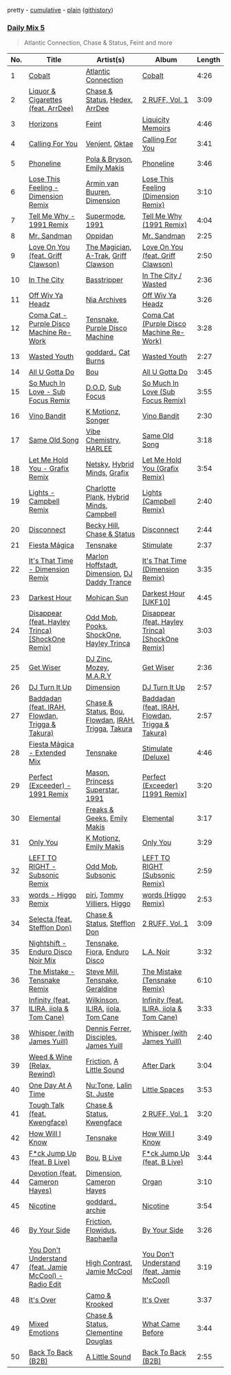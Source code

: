 pretty - [cumulative](/playlists/cumulative/Daily%20Mix%205.md) - [plain](/playlists/plain/37i9dQZF1E36TO0q54WsJv) ([githistory](https://github.githistory.xyz/vitokorn/spotify-playlist-archive/blob/master/playlists/plain/37i9dQZF1E36TO0q54WsJv))
### [Daily Mix 5](https://open.spotify.com/playlist/37i9dQZF1E36TO0q54WsJv)

> Atlantic Connection, Chase & Status, Feint and more

| No. | Title | Artist(s) | Album | Length |
|---|---|---|---|---|
| 1 | [Cobalt](https://open.spotify.com/track/6H8Br3xB4wuHF0wqeiIjX3) | [Atlantic Connection](https://open.spotify.com/artist/323BD4mjoLA1ajX6zjIe2q) | [Cobalt](https://open.spotify.com/album/00x5S2Qkb0RMz8oqWO8Sjq) | 4:26 |
| 2 | [Liquor & Cigarettes (feat. ArrDee)](https://open.spotify.com/track/5etN0BsaiQlp0D6ltU4BX7) | [Chase & Status](https://open.spotify.com/artist/3jNkaOXasoc7RsxdchvEVq), [Hedex](https://open.spotify.com/artist/22I9QWygJ2IfxR855VsA3t), [ArrDee](https://open.spotify.com/artist/7m0BsF0t3K9WQFgKoPejfk) | [2 RUFF, Vol. 1](https://open.spotify.com/album/4SjzjaFsXvXiS7quZFzYEl) | 3:09 |
| 3 | [Horizons](https://open.spotify.com/track/6kxln4a06N3OVZQjXHfyEx) | [Feint](https://open.spotify.com/artist/6RQ9kYbHisp1UUbnfwHNeU) | [Liquicity Memoirs](https://open.spotify.com/album/4wFZWcOCoVNglN2KBQgYXJ) | 4:46 |
| 4 | [Calling For You](https://open.spotify.com/track/5AvbixdcGe6TOwfte5lB3A) | [Venjent](https://open.spotify.com/artist/7xu08SujAqLp7BGinS96vd), [Oktae](https://open.spotify.com/artist/4PxFr57PZWOCVJ5HkJyaoD) | [Calling For You](https://open.spotify.com/album/5d0hLlk0kKwzBkiF0Ch4lV) | 3:41 |
| 5 | [Phoneline](https://open.spotify.com/track/5nCNItjhTUj7MqL3oFHmFc) | [Pola & Bryson](https://open.spotify.com/artist/79PzyYqAyunWsVH4tY4vpr), [Emily Makis](https://open.spotify.com/artist/51ferxocEKt0vjxzUsqyFX) | [Phoneline](https://open.spotify.com/album/5KBDc833eS9lkj1bfCcbaU) | 3:46 |
| 6 | [Lose This Feeling - Dimension Remix](https://open.spotify.com/track/5f69wzvle0b9ColR7wuvEK) | [Armin van Buuren](https://open.spotify.com/artist/0SfsnGyD8FpIN4U4WCkBZ5), [Dimension](https://open.spotify.com/artist/1QMgre3BHX161ZHtWMUu6S) | [Lose This Feeling (Dimension Remix)](https://open.spotify.com/album/2kHZ7gAabF2o10f7i4VdRq) | 3:10 |
| 7 | [Tell Me Why - 1991 Remix](https://open.spotify.com/track/6tGtFeIO3yYuVvNLAdHU0A) | [Supermode](https://open.spotify.com/artist/7urnl0uH1w3NCoErxw7AUK), [1991](https://open.spotify.com/artist/2IP71LH7CbwddhsEXBI0fy) | [Tell Me Why (1991 Remix)](https://open.spotify.com/album/0mDiTurOmLzCHPSX0qHalL) | 4:04 |
| 8 | [Mr. Sandman](https://open.spotify.com/track/1Y2eoRAhwsjCKcdNnrZOzV) | [Oppidan](https://open.spotify.com/artist/338p7qzZTDJSHJzSjIZMFK) | [Mr. Sandman](https://open.spotify.com/album/5DGMidRNgao4B4iJNW6gAb) | 2:25 |
| 9 | [Love On You (feat. Griff Clawson)](https://open.spotify.com/track/7Iv0928rZ28KjivhAJPqfC) | [The Magician](https://open.spotify.com/artist/4WUGQykLBGFfsl0Qjl6TDM), [A-Trak](https://open.spotify.com/artist/3TaUSUXn41GixL7zbvrIDt), [Griff Clawson](https://open.spotify.com/artist/3dIbvdQQd3HXfQcRjR6lb7) | [Love On You (feat. Griff Clawson)](https://open.spotify.com/album/7hijxy3rso2MSNyHf0K5kj) | 2:50 |
| 10 | [In The City](https://open.spotify.com/track/4U4vRo9EM6DXaLIagwbbMW) | [Basstripper](https://open.spotify.com/artist/1tSiIyp5dxfbEaS0nZGMEl) | [In The City / Wasted](https://open.spotify.com/album/6fD63DrkcebHWfu9a5krd0) | 2:36 |
| 11 | [Off Wiv Ya Headz](https://open.spotify.com/track/29LpCEcWnk9lFfzR2o3YVW) | [Nia Archives](https://open.spotify.com/artist/7BMR0fwtEvzGtK4rNGdoiQ) | [Off Wiv Ya Headz](https://open.spotify.com/album/5TZjI8gx4AhL4yIdW6o8DQ) | 3:26 |
| 12 | [Coma Cat - Purple Disco Machine Re-Work](https://open.spotify.com/track/1BMFet4vUoOgpLYIl3kVMQ) | [Tensnake](https://open.spotify.com/artist/75nC6MXUalYZSOd7OfNkwq), [Purple Disco Machine](https://open.spotify.com/artist/2WBJQGf1bT1kxuoqziH5g4) | [Coma Cat (Purple Disco Machine Re-Work)](https://open.spotify.com/album/0xQYiQjTVXSJFEqgM7GgUC) | 3:28 |
| 13 | [Wasted Youth](https://open.spotify.com/track/7i5tBVaBU5Z4Va6XK0L5mm) | [goddard.](https://open.spotify.com/artist/3yDDYheQFqfhKZXdjFQuuP), [Cat Burns](https://open.spotify.com/artist/6WFDpw4u23uSpon4BHvFRn) | [Wasted Youth](https://open.spotify.com/album/7BXCwPeAm4m1KFabsvCTuy) | 2:27 |
| 14 | [All U Gotta Do](https://open.spotify.com/track/1Uk6kqbSTNFBqXACE4Vv6A) | [Bou](https://open.spotify.com/artist/35dxfY1wywqVRUEaVuMm13) | [All U Gotta Do](https://open.spotify.com/album/5eBnGbTjE9gIFh7IC01EEI) | 3:45 |
| 15 | [So Much In Love - Sub Focus Remix](https://open.spotify.com/track/7umV8hDGUBIYV3kxoNz1Vb) | [D.O.D](https://open.spotify.com/artist/0Cs47vvRsPgEfliBU9KDiB), [Sub Focus](https://open.spotify.com/artist/0QaSiI5TLA4N7mcsdxShDO) | [So Much In Love (Sub Focus Remix)](https://open.spotify.com/album/47FtmJz3uPnswg7tTrAvF0) | 3:55 |
| 16 | [Vino Bandit](https://open.spotify.com/track/00c6JYguKlfq5yOlLoITlH) | [K Motionz](https://open.spotify.com/artist/6QYdXToMo4XHnG1AnEVZYJ), [Songer](https://open.spotify.com/artist/1iW3b73XWPQSknLyH5kDrd) | [Vino Bandit](https://open.spotify.com/album/5wmkCBglZqdYFKjudx75JG) | 2:30 |
| 17 | [Same Old Song](https://open.spotify.com/track/1b1U08Eqbx8f0QYyPTzqcU) | [Vibe Chemistry](https://open.spotify.com/artist/1L5GuSYb4gktP74dqFkJpi), [HARLEE](https://open.spotify.com/artist/6eNlaSdxs8F7F0XlfDBhZy) | [Same Old Song](https://open.spotify.com/album/5iqxmTQSlUKzkU5SKRidQa) | 3:18 |
| 18 | [Let Me Hold You - Grafix Remix](https://open.spotify.com/track/6OcqU6LL9lAjxF2IdCLC6O) | [Netsky](https://open.spotify.com/artist/5TgQ66WuWkoQ2xYxaSTnVP), [Hybrid Minds](https://open.spotify.com/artist/05lF0DUkLJqiW5o70SScyR), [Grafix](https://open.spotify.com/artist/27YdXZOMLqvxI2pB5GyqyY) | [Let Me Hold You (Grafix Remix)](https://open.spotify.com/album/0NbExUMzz10CP8OspY2LI7) | 3:54 |
| 19 | [Lights - Campbell Remix](https://open.spotify.com/track/14f4ObRAPHovuEWWxxCiRf) | [Charlotte Plank](https://open.spotify.com/artist/4U5QErgn94wZGw1rJz01BO), [Hybrid Minds](https://open.spotify.com/artist/05lF0DUkLJqiW5o70SScyR), [Campbell](https://open.spotify.com/artist/5udgXJYWwK7cchnPSKqEkK) | [Lights (Campbell Remix)](https://open.spotify.com/album/2pXsTZJc1RWetQrKgwdQ2H) | 2:40 |
| 20 | [Disconnect](https://open.spotify.com/track/602d2gJewoiF1FivuOMMwE) | [Becky Hill](https://open.spotify.com/artist/4EPJlUEBy49EX1wuFOvtjK), [Chase & Status](https://open.spotify.com/artist/3jNkaOXasoc7RsxdchvEVq) | [Disconnect](https://open.spotify.com/album/3H9K8wtrhvkSSqnkevhaHA) | 2:44 |
| 21 | [Fiesta Mágica](https://open.spotify.com/track/5pGOfzm7XH67mOXS7c8LO9) | [Tensnake](https://open.spotify.com/artist/75nC6MXUalYZSOd7OfNkwq) | [Stimulate](https://open.spotify.com/album/2G52gPPh0xnOCjbcHRJv4e) | 2:37 |
| 22 | [It's That Time - Dimension Remix](https://open.spotify.com/track/76x1mIsCz46excW50sehDt) | [Marlon Hoffstadt](https://open.spotify.com/artist/0HHa7ZJZxUQlg5l2mB0N0f), [Dimension](https://open.spotify.com/artist/1QMgre3BHX161ZHtWMUu6S), [DJ Daddy Trance](https://open.spotify.com/artist/4lBSzo2LS8asEzoePv6VLM) | [It's That Time (Dimension Remix)](https://open.spotify.com/album/1jf13J2HTGFllbhJH5Pozr) | 3:35 |
| 23 | [Darkest Hour](https://open.spotify.com/track/6DJV0w34C2GAuKQqXzfHfy) | [Mohican Sun](https://open.spotify.com/artist/7LzWa2AUty3RU0znyhG70N) | [Darkest Hour [UKF10]](https://open.spotify.com/album/1ORtzV8YvS9ZZCDde8V3Vh) | 4:45 |
| 24 | [Disappear (feat. Hayley Trinca) [ShockOne Remix]](https://open.spotify.com/track/7JdHEhOa7CXs8oEBnMtnjh) | [Odd Mob](https://open.spotify.com/artist/4qLwtWhlhyAoQ4S9mSrDW9), [Pooks](https://open.spotify.com/artist/4bK23BKvm2y1lYjenizdTN), [ShockOne](https://open.spotify.com/artist/1yShtQaHjChbToQboKRzgH), [Hayley Trinca](https://open.spotify.com/artist/5l3jgJIgcCwcD0eG6wm0QH) | [Disappear (feat. Hayley Trinca) [ShockOne Remix]](https://open.spotify.com/album/5fWBWimlRmaLgyQ20zlzH0) | 3:03 |
| 25 | [Get Wiser](https://open.spotify.com/track/4wGyvgQCAoyI0XQVd5FH7Z) | [DJ Zinc](https://open.spotify.com/artist/1cwlYsgHBYvLzT4C24AliQ), [Mozey](https://open.spotify.com/artist/1h8wkWuZQKyDiwbLogtoL0), [M.A.R.Y](https://open.spotify.com/artist/7ylq4tNszA1hRntsOhkH0W) | [Get Wiser](https://open.spotify.com/album/5RjVvWZy5Jp02TzGrljjh7) | 2:36 |
| 26 | [DJ Turn It Up](https://open.spotify.com/track/28r1xYNakXXwcQKIXu9Wjw) | [Dimension](https://open.spotify.com/artist/1QMgre3BHX161ZHtWMUu6S) | [DJ Turn It Up](https://open.spotify.com/album/1POsjSFSyqW21AEn71tdJn) | 2:57 |
| 27 | [Baddadan (feat. IRAH, Flowdan, Trigga & Takura)](https://open.spotify.com/track/2ZWmmrWUgDBcPSLihBMvhg) | [Chase & Status](https://open.spotify.com/artist/3jNkaOXasoc7RsxdchvEVq), [Bou](https://open.spotify.com/artist/35dxfY1wywqVRUEaVuMm13), [Flowdan](https://open.spotify.com/artist/07CimrZi5vs9iEao47TNQ4), [IRAH](https://open.spotify.com/artist/17fY0VRyqRgmqI3dHlE1UU), [Trigga](https://open.spotify.com/artist/4LqFJ98PEA7gIrRtviMUmb), [Takura](https://open.spotify.com/artist/4n81jTX3LJ7zxNr6Ss8PkQ) | [Baddadan (feat. IRAH, Flowdan, Trigga & Takura)](https://open.spotify.com/album/2xV74PLdZg5gwA65xGF8cF) | 2:57 |
| 28 | [Fiesta Mágica - Extended Mix](https://open.spotify.com/track/331KrNwNwUZ3OygOZtDYCq) | [Tensnake](https://open.spotify.com/artist/75nC6MXUalYZSOd7OfNkwq) | [Stimulate (Deluxe)](https://open.spotify.com/album/4GeVGipoKXAPxIlWbKx5hY) | 4:46 |
| 29 | [Perfect (Exceeder) - 1991 Remix](https://open.spotify.com/track/1VKWQgq0g2uKtgNfL0ceNM) | [Mason](https://open.spotify.com/artist/307erl4VjT1dZDMYpneZqd), [Princess Superstar](https://open.spotify.com/artist/7JQn9DfFTtsFTg2dFc75jM), [1991](https://open.spotify.com/artist/2IP71LH7CbwddhsEXBI0fy) | [Perfect (Exceeder) [1991 Remix]](https://open.spotify.com/album/32pP9IByNHcFzL4Hlr6cob) | 3:20 |
| 30 | [Elemental](https://open.spotify.com/track/2yx33cf8wV4gCCVip2vKMo) | [Freaks & Geeks](https://open.spotify.com/artist/6Qcn4TflUyLRoA6w44IQSU), [Emily Makis](https://open.spotify.com/artist/51ferxocEKt0vjxzUsqyFX) | [Elemental](https://open.spotify.com/album/44J6yWMGZ8gdPTF9VniGkb) | 3:17 |
| 31 | [Only You](https://open.spotify.com/track/2gcgwomqMF4Z92EZAPv3Ic) | [K Motionz](https://open.spotify.com/artist/6QYdXToMo4XHnG1AnEVZYJ), [Emily Makis](https://open.spotify.com/artist/51ferxocEKt0vjxzUsqyFX) | [Only You](https://open.spotify.com/album/4IdRKmgd3lPeH5NuwDpi6i) | 3:29 |
| 32 | [LEFT TO RIGHT - Subsonic Remix](https://open.spotify.com/track/2GAsRV6TNEFPosAHtbIaxo) | [Odd Mob](https://open.spotify.com/artist/4qLwtWhlhyAoQ4S9mSrDW9), [Subsonic](https://open.spotify.com/artist/4D6frglSGSAHoK7W5rp92j) | [LEFT TO RIGHT (Subsonic Remix)](https://open.spotify.com/album/0bfCjB90W0daFxgDBt8mTm) | 2:59 |
| 33 | [words - Higgo Remix](https://open.spotify.com/track/1HzVoPGDJajmXaEOzjEdwN) | [piri](https://open.spotify.com/artist/4DpmPt7gfAAq7WEx0E1X8s), [Tommy Villiers](https://open.spotify.com/artist/4M4KGWKy7pSQ5HaJNCutBN), [Higgo](https://open.spotify.com/artist/0f1qSxprIDtLaJfIaEJb64) | [words (Higgo Remix)](https://open.spotify.com/album/4cwVYYrV0ztiFARVXufLOb) | 2:53 |
| 34 | [Selecta (feat. Stefflon Don)](https://open.spotify.com/track/6TlFnB8GBrlILKv5qy27Sn) | [Chase & Status](https://open.spotify.com/artist/3jNkaOXasoc7RsxdchvEVq), [Stefflon Don](https://open.spotify.com/artist/2ExGrw6XpbtUAJHTLtUXUD) | [2 RUFF, Vol. 1](https://open.spotify.com/album/4SjzjaFsXvXiS7quZFzYEl) | 3:09 |
| 35 | [Nightshift - Enduro Disco Noir Mix](https://open.spotify.com/track/6NjqHQeqxZyAz3ePpz7KtP) | [Tensnake](https://open.spotify.com/artist/75nC6MXUalYZSOd7OfNkwq), [Fiora](https://open.spotify.com/artist/2r7POU2f5jV6x3k4vsNwrM), [Enduro Disco](https://open.spotify.com/artist/0r9Ob20iuGWepC4KwjTNbj) | [L.A. Noir](https://open.spotify.com/album/1jKmCmE82FvDJFIub9Afzc) | 3:32 |
| 36 | [The Mistake - Tensnake Remix](https://open.spotify.com/track/73pifHh9vCtFrBwzWj7nwh) | [Steve Mill](https://open.spotify.com/artist/1MUoOrXJcCiQpQKE0GcVwv), [Tensnake](https://open.spotify.com/artist/75nC6MXUalYZSOd7OfNkwq), [Geraldine](https://open.spotify.com/artist/1EX1wLBasNweSTjmetwU8p) | [The Mistake (Tensnake Remix)](https://open.spotify.com/album/3udSaDq1LYZMC8lx93AJ4H) | 6:10 |
| 37 | [Infinity (feat. ILIRA, iiola & Tom Cane)](https://open.spotify.com/track/0CkmD2L3xMeZTXOwlOCsVm) | [Wilkinson](https://open.spotify.com/artist/6m8itYST9ADjBIYevXSb1r), [ILIRA](https://open.spotify.com/artist/6mzs66iVW15C5iLt0JLt41), [iiola](https://open.spotify.com/artist/3YSLjtLPCULe41kgElVrWj), [Tom Cane](https://open.spotify.com/artist/5iFDzfBI6aebgrb9ljJhme) | [Infinity (feat. ILIRA, iiola & Tom Cane)](https://open.spotify.com/album/4X2i68rMNDVwGMTeXW5bek) | 3:33 |
| 38 | [Whisper (with James Yuill)](https://open.spotify.com/track/0RwDjtiwRatY6Ai8z5AIna) | [Dennis Ferrer](https://open.spotify.com/artist/0MGTHZpAGf7isSfw8yMIoi), [Disciples](https://open.spotify.com/artist/5EehXjjMktLuJmbRsM7YfB), [James Yuill](https://open.spotify.com/artist/0jypmaLN034G9UkeQdqsps) | [Whisper (with James Yuill)](https://open.spotify.com/album/4ySI6Tst0tSVb7papl2evR) | 2:40 |
| 39 | [Weed & Wine (Relax, Rewind)](https://open.spotify.com/track/3RQltO54A51J2TC9qucg1i) | [Friction](https://open.spotify.com/artist/5xdizdgbQQvGAgAolGhpXr), [A Little Sound](https://open.spotify.com/artist/1Jv2F8VFJsSr2XKte0vpbQ) | [After Dark](https://open.spotify.com/album/5nY7Z4vvGxGsnPWaiTQa5y) | 3:04 |
| 40 | [One Day At A Time](https://open.spotify.com/track/3ZUJ46fTsgboosndjXe3eF) | [Nu:Tone](https://open.spotify.com/artist/7pDBRy9uWy1zq5b0uXIABQ), [Lalin St. Juste](https://open.spotify.com/artist/0Ly3lk1h5aYHS2N41YzjXe) | [Little Spaces](https://open.spotify.com/album/3ho4CrNuUCiHLpt2wYTDTr) | 3:53 |
| 41 | [Tough Talk (feat. Kwengface)](https://open.spotify.com/track/3HHJQOfgtdftxzvYPAx1ns) | [Chase & Status](https://open.spotify.com/artist/3jNkaOXasoc7RsxdchvEVq), [Kwengface](https://open.spotify.com/artist/5O1YiYFy3CEWD2lkOmoerV) | [2 RUFF, Vol. 1](https://open.spotify.com/album/4SjzjaFsXvXiS7quZFzYEl) | 3:20 |
| 42 | [How Will I Know](https://open.spotify.com/track/5lTOYADoL5tJq6SZcqXRnw) | [Tensnake](https://open.spotify.com/artist/75nC6MXUalYZSOd7OfNkwq) | [How Will I Know](https://open.spotify.com/album/74Nkxj48PhowNWMxoIz9SH) | 3:49 |
| 43 | [F*ck Jump Up (feat. B Live)](https://open.spotify.com/track/0XaKIs5sTAhmhUfwsqTKiB) | [Bou](https://open.spotify.com/artist/35dxfY1wywqVRUEaVuMm13), [B Live](https://open.spotify.com/artist/5Dyi0c3gAWXi520W10rX1U) | [F*ck Jump Up (feat. B Live)](https://open.spotify.com/album/1MPpDGXMybp6qXjA41frqh) | 3:44 |
| 44 | [Devotion (feat. Cameron Hayes)](https://open.spotify.com/track/6a6m9cezKuRGoiHH11bU4Z) | [Dimension](https://open.spotify.com/artist/1QMgre3BHX161ZHtWMUu6S), [Cameron Hayes](https://open.spotify.com/artist/1YXcpHpeg9PwsUBJwe9fgX) | [Organ](https://open.spotify.com/album/5iBrKvwaAYaNph01X36NYA) | 3:10 |
| 45 | [Nicotine](https://open.spotify.com/track/6vWMxgtGz7MFacqYkXtcjI) | [goddard.](https://open.spotify.com/artist/3yDDYheQFqfhKZXdjFQuuP), [archie](https://open.spotify.com/artist/2EqbS3LYLBLS6scWZAHCrE) | [Nicotine](https://open.spotify.com/album/2kJ1sSAcbPhblDVNBy6Mil) | 3:54 |
| 46 | [By Your Side](https://open.spotify.com/track/5wp6dhW0dCOO0TG4MGCIPT) | [Friction](https://open.spotify.com/artist/5xdizdgbQQvGAgAolGhpXr), [Flowidus](https://open.spotify.com/artist/410Yzyq0DmhJImIxqy5wOC), [Raphaella](https://open.spotify.com/artist/3rJPS8fYBokXpYw1mS9wr0) | [By Your Side](https://open.spotify.com/album/69Ihx4MCBC9ACFRSH7EO4V) | 3:26 |
| 47 | [You Don't Understand (feat. Jamie McCool) - Radio Edit](https://open.spotify.com/track/6qAHDU8cIqz7XJcQCwNATF) | [High Contrast](https://open.spotify.com/artist/0bxHci3JIhhKA53n8rH3tT), [Jamie McCool](https://open.spotify.com/artist/5QLHxIflbfcyiniywmSNiP) | [You Don't Understand (feat. Jamie McCool)](https://open.spotify.com/album/30kl6S0o6gqDebDB7r5hNI) | 3:19 |
| 48 | [It's Over](https://open.spotify.com/track/0nOu1qTjepvgD7PFg5HfEi) | [Camo & Krooked](https://open.spotify.com/artist/2N8IPNZTiNo3nj4mreOlHU) | [It's Over](https://open.spotify.com/album/1jFanVHByTgQbAeJvPpiUO) | 3:37 |
| 49 | [Mixed Emotions](https://open.spotify.com/track/4kVpdy4mnZ8FLPw0hGV8hk) | [Chase & Status](https://open.spotify.com/artist/3jNkaOXasoc7RsxdchvEVq), [Clementine Douglas](https://open.spotify.com/artist/4DWuml4Jf6K81b5rAPwMb6) | [What Came Before](https://open.spotify.com/album/66wsQbESMquuw0lNDvgcK1) | 3:44 |
| 50 | [Back To Back (B2B)](https://open.spotify.com/track/0Ax0rAJqWrwJ7Tyib3dvUb) | [A Little Sound](https://open.spotify.com/artist/1Jv2F8VFJsSr2XKte0vpbQ) | [Back To Back (B2B)](https://open.spotify.com/album/6bSMeMnzgxWncuRlL80p3s) | 2:55 |